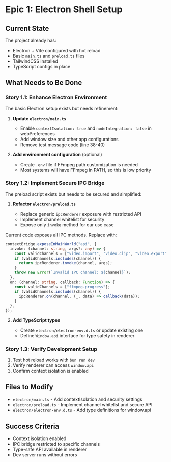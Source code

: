 # Epic 1: Electron Shell Setup

## Current State

The project already has:

- Electron + Vite configured with hot reload
- Basic `main.ts` and `preload.ts` files
- TailwindCSS installed
- TypeScript configs in place

## What Needs to Be Done

### Story 1.1: Enhance Electron Environment

The basic Electron setup exists but needs refinement:

1. **Update `electron/main.ts`**

   - Enable `contextIsolation: true` and `nodeIntegration: false` in webPreferences
   - Add window size and other app configurations
   - Remove test message code (line 38-40)

2. **Add environment configuration** (optional)

   - Create `.env` file if FFmpeg path customization is needed
   - Most systems will have FFmpeg in PATH, so this is low priority

### Story 1.2: Implement Secure IPC Bridge

The preload script exists but needs to be secured and simplified:

1. **Refactor `electron/preload.ts`**

   - Replace generic `ipcRenderer` exposure with restricted API
   - Implement channel whitelist for security
   - Expose only `invoke` method for our use case

Current code exposes all IPC methods. Replace with:

```ts
contextBridge.exposeInMainWorld("api", {
  invoke: (channel: string, args?: any) => {
    const validChannels = ["video.import", "video.clip", "video.export"];
    if (validChannels.includes(channel)) {
      return ipcRenderer.invoke(channel, args);
    }
    throw new Error(`Invalid IPC channel: ${channel}`);
  },
  on: (channel: string, callback: Function) => {
    const validChannels = ["ffmpeg.progress"];
    if (validChannels.includes(channel)) {
      ipcRenderer.on(channel, (_, data) => callback(data));
    }
  },
});
```

2. **Add TypeScript types**

   - Create `electron/electron-env.d.ts` or update existing one
   - Define `Window.api` interface for type safety in renderer

### Story 1.3: Verify Development Setup

1. Test hot reload works with `bun run dev`
2. Verify renderer can access `window.api`
3. Confirm context isolation is enabled

## Files to Modify

- `electron/main.ts` - Add contextIsolation and security settings
- `electron/preload.ts` - Implement channel whitelist and secure API
- `electron/electron-env.d.ts` - Add type definitions for window.api

## Success Criteria

- Context isolation enabled
- IPC bridge restricted to specific channels
- Type-safe API available in renderer
- Dev server runs without errors
